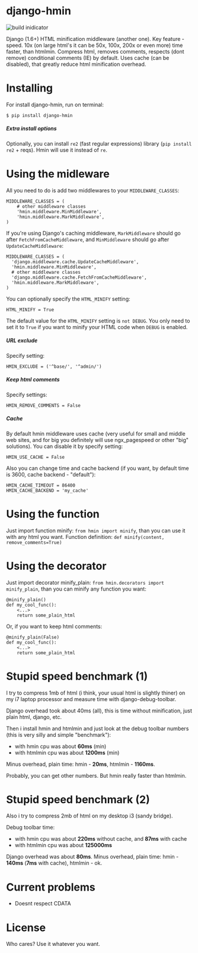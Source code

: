 django-hmin
===========

![build inidicator](https://travis-ci.org/xfenix/django-hmin.svg?branch=master)

Django (1.6+) HTML minification middleware (another one).
Key feature - speed. 10x (on large html's it can be 50x, 100x, 200x or even more) time faster, than htmlmin.
Compress html, removes comments, respects (dont remove) conditional comments (IE) by default.
Uses cache (can be disabled), that greatly reduce html  minification overhead.


Installing
==========

For install django-hmin, run on terminal:

    $ pip install django-hmin

##### Extra install options
Optionally, you can install `re2` (fast regular expressions) library (`pip install re2` + reqs). Hmin will use it instead of `re`.


Using the midleware
===================

All you need to do is add two middlewares to your ``MIDDLEWARE_CLASSES``:

    MIDDLEWARE_CLASSES = (
        # other middleware classes
        'hmin.middleware.MinMiddleware',
        'hmin.middleware.MarkMiddleware',
    )

If you're using Django's caching middleware, ``MarkMiddleware``
should go after ``FetchFromCacheMiddleware``, and ``MinMiddleware``
should go after ``UpdateCacheMiddleware``:

    MIDDLEWARE_CLASSES = (
      'django.middleware.cache.UpdateCacheMiddleware',
      'hmin.middleware.MinMiddleware',
      # other middleware classes
      'django.middleware.cache.FetchFromCacheMiddleware',
      'hmin.middleware.MarkMiddleware',
    )

You can optionally specify the ``HTML_MINIFY`` setting:

    HTML_MINIFY = True

The default value for the ``HTML_MINIFY`` setting is ``not DEBUG``. You only
need to set it to ``True`` if you want to minify your HTML code when ``DEBUG``
is enabled.

##### URL exclude

Specify setting:

    HMIN_EXCLUDE = ('^base/', '^admin/')

##### Keep html comments

Specify settings:

    HMIN_REMOVE_COMMENTS = False

##### Cache

By default hmin middleware uses cache (very useful for small and middle web sites, and for big you definitely will use ngx_pagespeed or other "big" solutions).
You can disable it by specify setting:

    HMIN_USE_CACHE = False

Also you can change time and cache backend (if you want, by default time is 3600, cache backend - "default"):

    HMIN_CACHE_TIMEOUT = 86400
    HMIN_CACHE_BACKEND = 'my_cache'


Using the function
===================

Just import function minify: `from hmin import minify`, than  you can use it with any html you want.
Function definition: `def minify(content, remove_comments=True)`


Using the decorator
===================

Just import decorator minify_plain: `from hmin.decorators import minify_plain`, than you can minify any function you want:

    @minify_plain()
    def my_cool_func():
        <...>
        return some_plain_html

Or, if you want to keep html comments:

    @minify_plain(False)
    def my_cool_func():
        <...>
        return some_plain_html


Stupid speed benchmark (1)
==========
I try to compress 1mb of html (i think, your usual html is slightly thiner) on my i7 laptop processor and measure time with django-debug-toolbar.

Django overhead took about 40ms (all), this is time without  minification, just plain html, django, etc.

Then i install hmin and htmlmin and just look at the debug toolbar numbers (this is very silly and simple "benchmark"):
- with hmin cpu was about **60ms** (min)
- with htmlmin cpu was about **1200ms** (min)

Minus overhead, plain time: hmin - **20ms**, htmlmin - **1160ms**.

Probably, you can get other numbers. But hmin really faster than  htmlmin.


Stupid speed benchmark (2)
==========
Also i try to compress 2mb of html on my desktop i3 (sandy bridge).

Debug toolbar time:
- with hmin cpu was about **220ms** without cache, and **87ms** with cache
- with htmlmin cpu was about **125000ms**

Django overhead was about **80ms**.
Minus overhead, plain time: hmin - **140ms** (**7ms** with cache), htmlmin - ok.


Current problems
===================
- Doesnt respect CDATA

License
===================
Who cares? Use it whatever you want.
